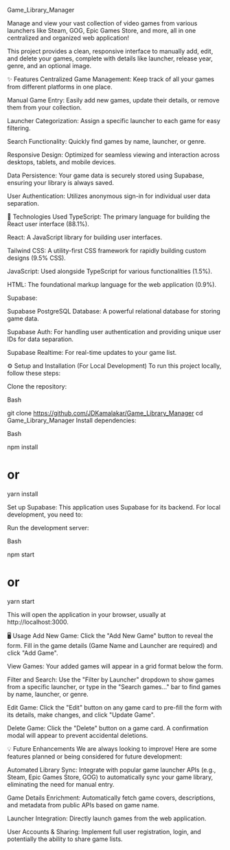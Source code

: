 Game_Library_Manager

Manage and view your vast collection of video games from various launchers like Steam, GOG, Epic Games Store, and more, all in one centralized and organized web application!

This project provides a clean, responsive interface to manually add, edit, and delete your games, complete with details like launcher, release year, genre, and an optional image.

✨ Features
Centralized Game Management: Keep track of all your games from different platforms in one place.

Manual Game Entry: Easily add new games, update their details, or remove them from your collection.

Launcher Categorization: Assign a specific launcher to each game for easy filtering.

Search Functionality: Quickly find games by name, launcher, or genre.

Responsive Design: Optimized for seamless viewing and interaction across desktops, tablets, and mobile devices.

Data Persistence: Your game data is securely stored using Supabase, ensuring your library is always saved.

User Authentication: Utilizes anonymous sign-in for individual user data separation.

🚀 Technologies Used
TypeScript: The primary language for building the React user interface (88.1%).

React: A JavaScript library for building user interfaces.

Tailwind CSS: A utility-first CSS framework for rapidly building custom designs (9.5% CSS).

JavaScript: Used alongside TypeScript for various functionalities (1.5%).

HTML: The foundational markup language for the web application (0.9%).

Supabase:

Supabase PostgreSQL Database: A powerful relational database for storing game data.

Supabase Auth: For handling user authentication and providing unique user IDs for data separation.

Supabase Realtime: For real-time updates to your game list.

⚙️ Setup and Installation (For Local Development)
To run this project locally, follow these steps:

Clone the repository:

Bash

git clone https://github.com/JDKamalakar/Game_Library_Manager
cd Game_Library_Manager
Install dependencies:

Bash

npm install
# or
yarn install

Set up Supabase:
This application uses Supabase for its backend. For local development, you need to:

Run the development server:

Bash

npm start
# or
yarn start

This will open the application in your browser, usually at http://localhost:3000.

🖥️ Usage
Add New Game: Click the "Add New Game" button to reveal the form. Fill in the game details (Game Name and Launcher are required) and click "Add Game".

View Games: Your added games will appear in a grid format below the form.

Filter and Search: Use the "Filter by Launcher" dropdown to show games from a specific launcher, or type in the "Search games..." bar to find games by name, launcher, or genre.

Edit Game: Click the "Edit" button on any game card to pre-fill the form with its details, make changes, and click "Update Game".

Delete Game: Click the "Delete" button on a game card. A confirmation modal will appear to prevent accidental deletions.

💡 Future Enhancements
We are always looking to improve! Here are some features planned or being considered for future development:

Automated Library Sync: Integrate with popular game launcher APIs (e.g., Steam, Epic Games Store, GOG) to automatically sync your game library, eliminating the need for manual entry.

Game Details Enrichment: Automatically fetch game covers, descriptions, and metadata from public APIs based on game name.

Launcher Integration: Directly launch games from the web application.

User Accounts & Sharing: Implement full user registration, login, and potentially the ability to share game lists.
